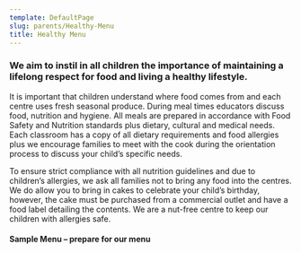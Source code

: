 ```yaml
---
template: DefaultPage
slug: parents/Healthy-Menu
title: Healthy Menu
---
```

### We aim to instil in all children the importance of maintaining a lifelong respect for food and living a healthy lifestyle. 

It is important that children understand where food comes from and each centre uses fresh seasonal produce. During meal times educators discuss food, nutrition and hygiene. All meals are prepared in accordance with Food Safety and Nutrition standards plus dietary, cultural and medical needs. Each classroom has a copy of all dietary requirements and food allergies plus we encourage families to meet with the cook during the orientation process to discuss your child’s specific needs.



To ensure strict compliance with all nutrition guidelines and due to children’s allergies, we ask all families not to bring any food into the centres. We do allow you to bring in cakes to celebrate your child’s birthday, however, the cake must be purchased from a commercial outlet and have a food label detailing the contents. We are a nut-free centre to keep our children with allergies safe.



#### Sample Menu – prepare for our menu
